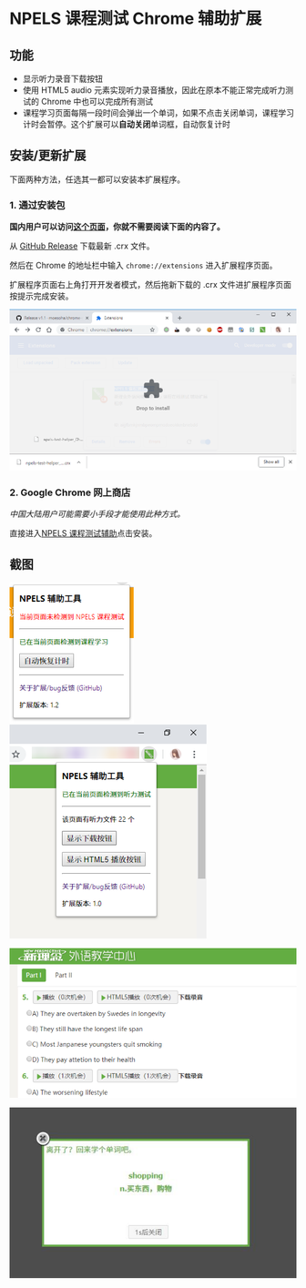 # NPELS 课程测试 Chrome 辅助扩展

## 功能

  - 显示听力录音下载按钮
  - 使用 HTML5 audio 元素实现听力录音播放，因此在原本不能正常完成听力测试的 Chrome 中也可以完成所有测试
  - 课程学习页面每隔一段时间会弹出一个单词，如果不点击关闭单词，课程学习计时会暂停。这个扩展可以**自动关闭**单词框，自动恢复计时

<!-- 还有一个蛇皮功能，在测试页面上点击扩展，扩展页面上疯狂点击“该页面有听力文件 12 个”中的数字，比如“12”，可以查看当前测试答案。 -->

## 安装/更新扩展

下面两种方法，任选其一都可以安装本扩展程序。

### 1. 通过安装包

**国内用户可以访问[这个页面](http://huaji233.coding.me/npels/index.html)，你就不需要阅读下面的内容了。**

从 [GitHub Release](https://github.com/moesoha/chrome-npels-test-helper/releases) 下载最新 .crx 文件。

然后在 Chrome 的地址栏中输入 `chrome://extensions` 进入扩展程序页面。

扩展程序页面右上角打开开发者模式，然后拖新下载的 .crx 文件进扩展程序页面按提示完成安装。

![](img/drop-install.png)

### 2. Google Chrome 网上商店

*中国大陆用户可能需要小手段才能使用此种方式。*

直接进入[NPELS 课程测试辅助](https://chrome.google.com/webstore/detail/kfcaaiahbmenlegdenhaogcmmmglcjoe)点击安装。

## 截图

![](img/extension-course.png)
![](img/extension-listening.png)

![](img/feature.png)

![](img/auto-dismiss.jpg)
